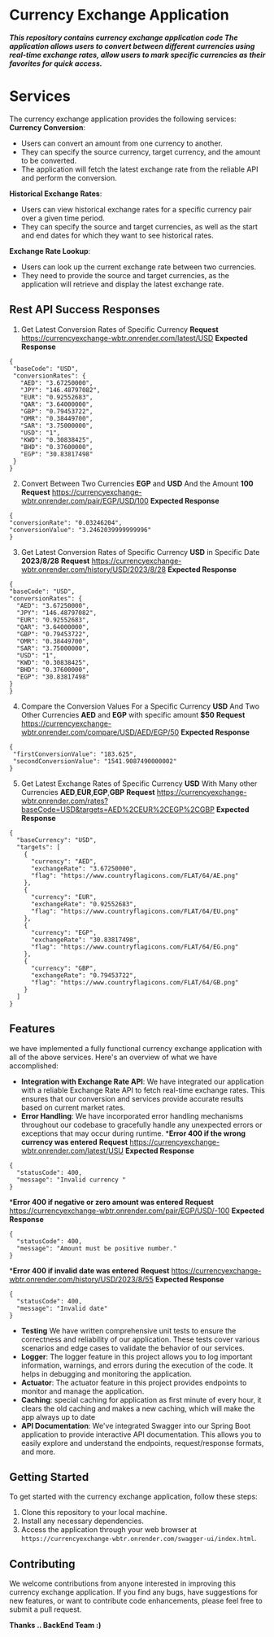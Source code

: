 # Currency Exchange Application

***This repository contains currency exchange application code
The application allows users to convert between different currencies using real-time exchange rates, allow users to mark specific currencies as their favorites for quick
access.***


# Services
The currency exchange application provides the following services:
**Currency Conversion**: 
 - Users can convert an amount from one currency to another.
 - They can specify the source currency, target currency, and the amount to be converted.
 - The application will fetch the latest exchange rate from the reliable API and perform the conversion.
 
**Historical Exchange Rates**:
 - Users can view historical exchange rates for a specific currency pair over a given time period.
 - They can specify the source and target currencies, as well as the start and end dates for which they want to see historical rates.
 
 **Exchange Rate Lookup**:
 
 - Users can look up the current exchange rate between two currencies.
 - They need to provide the source and target currencies, as the application will retrieve and display the latest exchange rate.

##  Rest API Success Responses

 

 1. Get  Latest Conversion Rates of Specific Currency
 **Request** https://currencyexchange-wbtr.onrender.com/latest/USD
 **Expected Response**
 ```
{
  "baseCode": "USD",
  "conversionRates": {
    "AED": "3.67250000",
    "JPY": "146.48797082",
    "EUR": "0.92552683",
    "QAR": "3.64000000",
    "GBP": "0.79453722",
    "OMR": "0.38449700",
    "SAR": "3.75000000",
    "USD": "1",
    "KWD": "0.30838425",
    "BHD": "0.37600000",
    "EGP": "30.83817498"
  }
}
```

 2. Convert Between Two Currencies **EGP** and **USD** And the Amount **100**
  **Request** https://currencyexchange-wbtr.onrender.com/pair/EGP/USD/100
   **Expected Response**
   ```
  {
  "conversionRate": "0.03246204",
  "conversionValue": "3.2462039999999996"
}
```

 3. Get Latest Conversion Rates of Specific Currency **USD** in Specific Date **2023/8/28**
 **Request** https://currencyexchange-wbtr.onrender.com/history/USD/2023/8/28
  **Expected Response**
  ```
{
  "baseCode": "USD",
  "conversionRates": {
    "AED": "3.67250000",
    "JPY": "146.48797082",
    "EUR": "0.92552683",
    "QAR": "3.64000000",
    "GBP": "0.79453722",
    "OMR": "0.38449700",
    "SAR": "3.75000000",
    "USD": "1",
    "KWD": "0.30838425",
    "BHD": "0.37600000",
    "EGP": "30.83817498"
  }
}
   ```
   

 4. Compare the Conversion Values For a Specific Currency **USD** And Two Other Currencies  **AED**  and **EGP** with specific amount **$50**
 **Request** https://currencyexchange-wbtr.onrender.com/compare/USD/AED/EGP/50
 **Expected Response**
 ```
{
  "firstConversionValue": "183.625",
  "secondConversionValue": "1541.9087490000002"
}
```

 5. Get Latest Exchange Rates of Specific Currency **USD** With Many other Currencies  **AED**,**EUR**,**EGP**,**GBP**
**Request**
https://currencyexchange-wbtr.onrender.com/rates?baseCode=USD&targets=AED%2CEUR%2CEGP%2CGBP
**Expected Response**
```
{
  "baseCurrency": "USD",
  "targets": [
    {
      "currency": "AED",
      "exchangeRate": "3.67250000",
      "flag": "https://www.countryflagicons.com/FLAT/64/AE.png"
    },
    {
      "currency": "EUR",
      "exchangeRate": "0.92552683",
      "flag": "https://www.countryflagicons.com/FLAT/64/EU.png"
    },
    {
      "currency": "EGP",
      "exchangeRate": "30.83817498",
      "flag": "https://www.countryflagicons.com/FLAT/64/EG.png"
    },
    {
      "currency": "GBP",
      "exchangeRate": "0.79453722",
      "flag": "https://www.countryflagicons.com/FLAT/64/GB.png"
    }
  ]
}
```
## Features

we have implemented a fully functional currency exchange application with all of the above services.
Here's an overview of what we have accomplished:

 - **Integration with Exchange Rate API**:
 We have integrated our application with a reliable Exchange Rate API to fetch real-time exchange rates.
This ensures that our conversion and services provide accurate results based on current market rates.
 - **Error Handling**:
 We have incorporated error handling mechanisms throughout our codebase to gracefully handle any unexpected errors or exceptions that may occur during runtime.
***Error 400 if the wrong currency was entered**
**Request**  https://currencyexchange-wbtr.onrender.com/latest/USU
**Expected Response**
```      
{
  "statusCode": 400,
  "message": "Invalid currency "
}        
```
***Error 400 if negative or zero amount was entered** 
**Request**  https://currencyexchange-wbtr.onrender.com/pair/EGP/USD/-100
**Expected Response**
```
{
  "statusCode": 400,
  "message": "Amount must be positive number."
}
```
***Error 400 if invalid date was entered** 
**Request**  https://currencyexchange-wbtr.onrender.com/history/USD/2023/8/55
**Expected Response**
```
{
  "statusCode": 400,
  "message": "Invalid date"
}
```
   
 - **Testing**
 We have written comprehensive unit tests to ensure the correctness and reliability of our application.
These tests cover various scenarios and edge cases to validate the behavior of our services.
 - **Logger**:
 The logger feature in this project allows you to log important information, warnings, and errors during the execution of the code.
It helps in debugging and monitoring the application.
 - **Actuator**:
 The actuator feature in this project provides endpoints to monitor and manage the application.
 - **Caching**:
 special caching for application as first minute of every hour, it clears the old caching and makes a new caching,
 which will make the app always up to date
- **API Documentation**:
 We've integrated Swagger into our Spring Boot application to provide interactive API documentation.
 This allows you to easily explore and understand the endpoints, request/response formats, and more.

## Getting Started
To get started with the currency exchange application, follow these steps:
1. Clone this repository to your local machine.
2. Install any necessary dependencies.
3. Access the application through your web browser at `https://currencyexchange-wbtr.onrender.com/swagger-ui/index.html`.


## Contributing

We welcome contributions from anyone interested in improving this currency exchange application.
If you find any bugs, have suggestions for new features, or want to contribute code enhancements, please feel free to submit a pull request.


**Thanks .. 
BackEnd Team :)**
